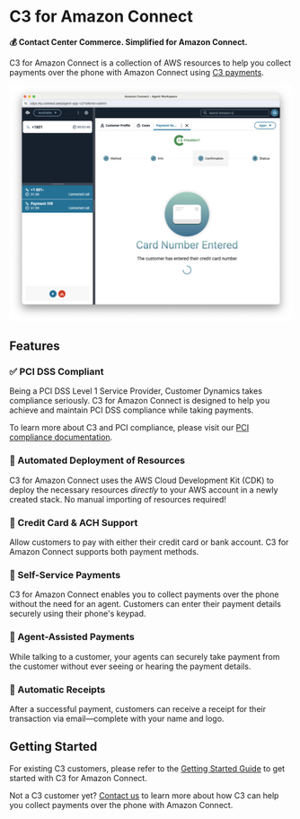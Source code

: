 # C3 for Amazon Connect

**💰 Contact Center Commerce. Simplified for Amazon Connect.**

C3 for Amazon Connect is a collection of AWS resources to help you collect payments over the phone with Amazon Connect using [C3 payments](https://www.customerdynamics.com/c3-payment).

![Screenshot of the C3 Payment Request agent workspace app within Amazon Connect during an active call. An icon of a credit card displayed with the heading "Card Number Entered". Below it is the message, "The customer has entered their credit card number".](./docs/images/agent-workspace.png 'C3 Payment Request agent workspace app')

## Features

### ✅ PCI DSS Compliant

Being a PCI DSS Level 1 Service Provider, Customer Dynamics takes compliance seriously. C3 for Amazon Connect is designed to help you achieve and maintain PCI DSS compliance while taking payments.

To learn more about C3 and PCI compliance, please visit our [PCI compliance documentation](./docs/PCI-COMPLIANCE.md).

### 🚀 Automated Deployment of Resources

C3 for Amazon Connect uses the AWS Cloud Development Kit (CDK) to deploy the necessary resources _directly_ to your AWS account in a newly created stack. No manual importing of resources required!

### 🏦 Credit Card & ACH Support

Allow customers to pay with either their credit card or bank account. C3 for Amazon Connect supports both payment methods.

### 👤 Self-Service Payments

C3 for Amazon Connect enables you to collect payments over the phone without the need for an agent. Customers can enter their payment details securely using their phone's keypad.

### 👥 Agent-Assisted Payments

While talking to a customer, your agents can securely take payment from the customer without ever seeing or hearing the payment details.

### 🧾 Automatic Receipts

After a successful payment, customers can receive a receipt for their transaction via email—complete with your name and logo.

## Getting Started

For existing C3 customers, please refer to the [Getting Started Guide](./docs/GETTING-STARTED.md) to get started with C3 for Amazon Connect.

Not a C3 customer yet? [Contact us](https://www.customerdynamics.com/contact-us) to learn more about how C3 can help you collect payments over the phone with Amazon Connect.
